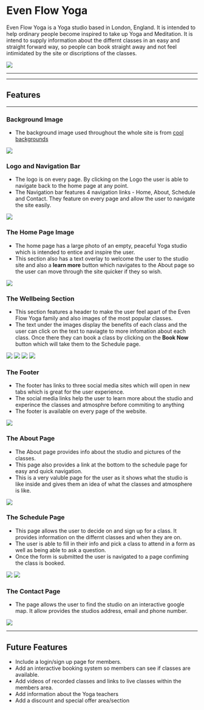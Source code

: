 
# Even Flow Yoga
Even Flow Yoga is a Yoga studio based in London, England. It is intended to help ordinary people become inspired to take up Yoga and Meditation. It is intend to supply information about the differnt classes in an easy and straight forward way, so people can book straight away and not feel intimidated by the site or discriptions of the classes.

<img src="assets/images/evenflow.png">

-----
-----
## Features
-----
### Background Image

* The background image used throughout the whole site is from [cool backgrounds](https://coolbackgrounds.io)

<img src="assets/images/cool-background.png">

###  Logo and Navigation Bar
* The logo is on every page. By clicking on the Logo the user is able to navigate back to the home page at any point.
* The Navigation bar features 4 navigation links - Home, About, Schedule and Contact. They feature on every page and allow the user to navigate the site easily.

<img src="assets/images/Screenshot of nav bar.png">

### The Home Page Image 
* The home page has a large photo of an empty, peaceful Yoga studio which is intended to entice and inspire the user.
* This section also has a text overlay to welcome the user to the studio site and also a **learn more** button which navigates to the About page so the user can move through the site quicker if they so wish.

<img src="assets/images/Screenshot of EFYoga Studio.png">

### The Wellbeing Section
* This section features a header to make the user feel apart of the Even Flow Yoga family and also images of the most popular classes.
* The text under the images display the benefits of each class and the user can click on the text to naviagte to more infomation about each class. Once there they can book a class by clicking on the **Book Now** button which will take them to the Schedule page.

<img src="assets/images/Screenshot of wellbeing section.png">

<img src="assets/images/Screenshot beginners.png">

<img src="assets/images/Screenshot ash.png">

<img src="assets/images/Screenshot medi.png">

### The Footer
* The footer has links to three social media sites which will open in new tabs which is great for the user experience.
* The social media links help the user to learn more about the studio and experince the classes and atmosphre before commiting to anything
* The footer is available on every page of the website.

<img src="assets/images/Screenshot social media.png">

### The About Page
* The About page provides info about the studio and pictures of the classes.
* This page also provides a link at the bottom to the schedule page for easy and quick navigation.
* This is a very valuble page for the user as it shows what the studio is like inside and gives them an idea of what the classes and atmosphere is like.

<img src="assets/images/Screenshot about.png">

### The Schedule Page
* This page allows the user to decide on and sign up for a class. It provides information on the differnt classes and when they are on.
* The user is able to fill in their info and pick a class to attend in a form as well as being able to ask a question.
* Once the form is submitted the user is navigated to a page confiming the class is booked.

<img src="assets/images/Screenshot sched.png">

<img src="assets/images/Screenshot book.png">

### The Contact Page
* The page allows the user to find the studio on an interactive google map. It allow provides the studios address, email and phone number.

<img src="assets/images/Screenshot contact.png">

------
## Future Features
* Include a login/sign up page for members.
* Add an interactive booking system so members can see if classes are available.
* Add videos of recorded classes and links to live classes within the members area.
* Add information about the Yoga teachers
* Add a discount and special offer area/section